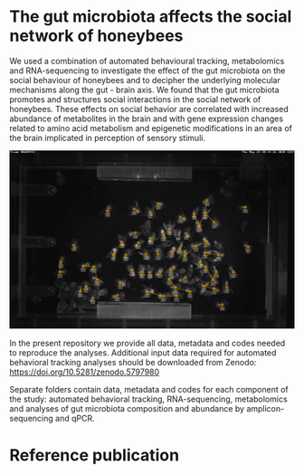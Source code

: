 # The gut microbiota affects the social network of honeybees

We used a combination of automated behavioural tracking, metabolomics and RNA-sequencing to investigate the effect of the gut microbiota on the social behaviour of honeybees and to decipher the underlying molecular mechanisms along the gut - brain axis. We found that the gut microbiota promotes and structures social interactions in the social network of honeybees. These effects on social behavior are correlated with increased abundance of metabolites in the brain and with gene expression changes related to amino acid metabolism and epigenetic modifications in an area of the brain implicated in perception of sensory stimuli. <br />

![Image of automated behavioral tracking](https://github.com/JoanitoLiberti/The-gut-microbiota-affects-the-social-network-of-honeybees/blob/master/TrackingSystemBees.png)

In the present repository we provide all data, metadata and codes needed to reproduce the analyses. Additional input data required for automated behavioral tracking analyses should be downloaded from Zenodo: https://doi.org/10.5281/zenodo.5797980

Separate folders contain data, metadata and codes for each component of the study: automated behavioral tracking, RNA-sequencing, metabolomics and analyses of gut microbiota composition and abundance by amplicon-sequencing and qPCR.

# Reference publication
